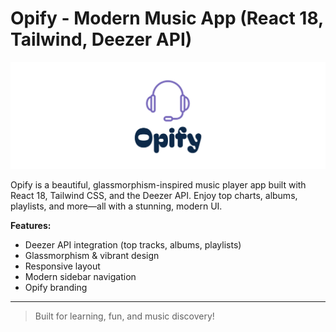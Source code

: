 # Opify - Modern Music App (React 18, Tailwind, Deezer API)

![Opify Logo](src/assets/logo.png)

Opify is a beautiful, glassmorphism-inspired music player app built with React 18, Tailwind CSS, and the Deezer API. Enjoy top charts, albums, playlists, and more—all with a stunning, modern UI.

**Features:**
- Deezer API integration (top tracks, albums, playlists)
- Glassmorphism & vibrant design
- Responsive layout
- Modern sidebar navigation
- Opify branding

---

> Built for learning, fun, and music discovery!
